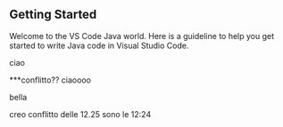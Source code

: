 ## Getting Started

Welcome to the VS Code Java world. Here is a guideline to help you get started to write Java code in Visual Studio Code.

ciao

***conflitto??
ciaoooo 


bella

creo conflitto delle 12.25
sono le 12:24
